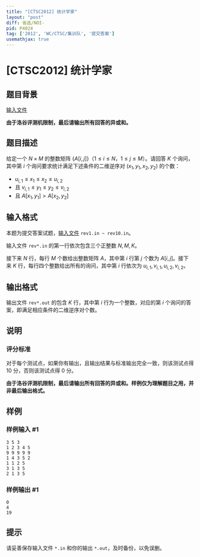 ```yaml
---
title: "[CTSC2012] 统计学家"
layout: "post"
diff: 省选/NOI-
pid: P4024
tag: ['2012', 'WC/CTSC/集训队', '提交答案']
usemathjax: true
---
```


# [CTSC2012] 统计学家
## 题目背景

[输入文件](https://pan.baidu.com/s/1i5laUcH)

**由于洛谷评测机限制，最后请输出所有回答的异或和。**

## 题目描述

给定一个 $N\times M$ 的整数矩阵 $\{A[i,j]\}$（$1\le i\le N$，$1\le j\le M$）。请回答 $K$ 个询问，其中第 $i$ 个询问要求统计满足下述条件的二维逆序对 $(x_1,y_1,x_2,y_2)$ 的个数：

- $u_{i,1}\le x_1\le x_2\le u_{i,2}$
- 且 $v_{i,1}\le y_1\le y_2\le v_{i,2}$
- 且 $A[x_1,y_1]>A[x_2,y_2]$
## 输入格式

本题为提交答案试题，[输入文件](https://pan.baidu.com/s/1i5laUcH) `rev1.in ~ rev10.in`。

输入文件 `rev*.in` 的第一行依次包含三个正整数 $N, M, K$。

接下来 $N$ 行，每行 $M$ 个数给出整数矩阵 $A$，其中第 $i$ 行第 $j$ 个数为 $A[i,j]$。接下来 $K$ 行，每行四个整数给出所有的询问，其中第 $i$ 行依次为 $u_{i,1}, v_{i,1}, u_{i,2}, v_{i,2}$。
## 输出格式

输出文件 `rev*.out` 的包含 $K$ 行，其中第 $i$ 行为一个整数，对应的第 $i$ 个询问的答案，即满足相应条件的二维逆序对个数。

## 说明

### 评分标准

对于每个测试点，如果你有输出，且输出结果与标准输出完全一致，则该测试点得 $10$ 分，否则该测试点得 $0$ 分。

**由于洛谷评测机限制，最后请输出所有回答的异或和。样例仅为理解题目之用，并非最后输出格式。**
## 样例

### 样例输入 #1
```
3 5 3
1 2 3 4 5
9 9 9 9 9
1 4 3 5 2
1 1 2 5
3 1 3 5
2 1 3 5

```
### 样例输出 #1
```
0
4
19

```
## 提示

请妥善保存输入文件 `*.in` 和你的输出 `*.out`，及时备份，以免误删。
